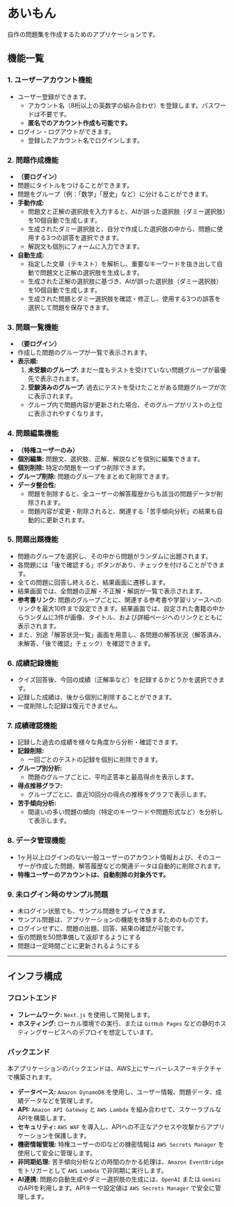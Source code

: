 # あいもん

自作の問題集を作成するためのアプリケーションです。

## 機能一覧

### 1. ユーザーアカウント機能
- ユーザー登録ができます。
    - アカウント名（8桁以上の英数字の組み合わせ）を登録します。パスワードは不要です。
    - **匿名でのアカウント作成も可能です。**
- ログイン・ログアウトができます。
    - 登録したアカウント名でログインします。

### 2. 問題作成機能
- **（要ログイン）**
- 問題にタイトルをつけることができます。
- 問題をグループ（例：「数学」「歴史」など）に分けることができます。
- **手動作成:**
    - 問題文と正解の選択肢を入力すると、AIが誤った選択肢（ダミー選択肢）を10個自動で生成します。
    - 生成されたダミー選択肢と、自分で作成した選択肢の中から、問題に使用する3つの誤答を選択できます。
    - 解説文も個別にフォームに入力できます。
- **自動生成:**
    - 指定した文章（テキスト）を解析し、重要なキーワードを抜き出して自動で問題文と正解の選択肢を生成します。
    - 生成された正解の選択肢に基づき、AIが誤った選択肢（ダミー選択肢）を10個自動で生成します。
    - 生成された問題とダミー選択肢を確認・修正し、使用する3つの誤答を選択して問題を保存できます。

### 3. 問題一覧機能
- **（要ログイン）**
- 作成した問題のグループが一覧で表示されます。
- **表示順:**
    1.  **未受験のグループ:** まだ一度もテストを受けていない問題グループが最優先で表示されます。
    2.  **受験済みのグループ:** 過去にテストを受けたことがある問題グループが次に表示されます。
    - グループ内で問題内容が更新された場合、そのグループがリストの上位に表示されやすくなります。

### 4. 問題編集機能
- **（特権ユーザーのみ）**
- **個別編集:** 問題文、選択肢、正解、解説などを個別に編集できます。
- **個別削除:** 特定の問題を一つずつ削除できます。
- **グループ削除:** 問題のグループをまとめて削除できます。
- **データ整合性:**
    - 問題を削除すると、全ユーザーの解答履歴からも該当の問題データが削除されます。
    - 問題内容が変更・削除されると、関連する「苦手傾向分析」の結果も自動的に更新されます。

### 5. 問題出題機能
- 問題のグループを選択し、その中から問題がランダムに出題されます。
- 各問題には「後で確認する」ボタンがあり、チェックを付けることができます。
- 全ての問題に回答し終えると、結果画面に遷移します。
- 結果画面では、全問題の正解・不正解・解説が一覧で表示されます。
- **参考書リンク:** 問題のグループごとに、関連する参考書や学習リソースへのリンクを最大10件まで設定できます。結果画面では、設定された書籍の中からランダムに3件が画像、タイトル、および詳細ページへのリンクとともに表示されます。
- また、別途「解答状況一覧」画面を用意し、各問題の解答状況（解答済み、未解答、「後で確認」チェック）を確認できます。

### 6. 成績記録機能
- クイズ回答後、今回の成績（正解率など）を記録するかどうかを選択できます。
- 記録した成績は、後から個別に削除することができます。
- 一度削除した記録は復元できません。

### 7. 成績確認機能
- 記録した過去の成績を様々な角度から分析・確認できます。
- **記録削除:**
    - 一回ごとのテストの記録を個別に削除できます。
- **グループ別分析:**
    - 問題のグループごとに、平均正答率と最高得点を表示します。
- **得点推移グラフ:**
    - グループごとに、直近10回分の得点の推移をグラフで表示します。
- **苦手傾向分析:**
    - 間違いの多い問題の傾向（特定のキーワードや問題形式など）を分析して表示します。

### 8. データ管理機能
- 1ヶ月以上ログインのない一般ユーザーのアカウント情報および、そのユーザーが作成した問題、解答履歴などの関連データは自動的に削除されます。
- **特権ユーザーのアカウントは、自動削除の対象外です。**

### 9. 未ログイン時のサンプル問題
- 未ログイン状態でも、サンプル問題をプレイできます。
- サンプル問題は、アプリケーションの機能を体験するためのものです。
- ログインせずに、問題の出題、回答、結果の確認が可能です。
- 仮の問題を50問準備して返却するようにする
- 問題は一定時間ごとに更新されるようにする


---

## インフラ構成

### フロントエンド
- **フレームワーク:** `Next.js` を使用して開発します。
- **ホスティング:** ローカル環境での実行、または `GitHub Pages` などの静的ホスティングサービスへのデプロイを想定しています。

### バックエンド
本アプリケーションのバックエンドは、AWS上にサーバーレスアーキテクチャで構築されます。

- **データベース:** `Amazon DynamoDB` を使用し、ユーザー情報、問題データ、成績データなどを管理します。
- **API:** `Amazon API Gateway` と `AWS Lambda` を組み合わせて、スケーラブルなAPIを構築します。
- **セキュリティ:** `AWS WAF` を導入し、APIへの不正なアクセスや攻撃からアプリケーションを保護します。
- **機密情報管理:** 特権ユーザーのIDなどの機密情報は `AWS Secrets Manager` を使用して安全に管理します。
- **非同期処理:** 苦手傾向分析などの時間のかかる処理は、`Amazon EventBridge` をトリガーとして `AWS Lambda` で非同期に実行します。
- **AI連携:** 問題の自動生成やダミー選択肢の生成には、`OpenAI` または `Gemini` のAPIを利用します。APIキーや設定値は `AWS Secrets Manager` で安全に管理します。
